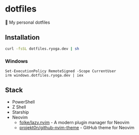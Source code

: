 # dotfiles

🧊 My personal dotfiles

## Installation

```sh
curl -fsSL dotfiles.ryoga.dev | sh
```

### Windows

```pwsh
Set-ExecutionPolicy RemoteSigned -Scope CurrentUser
irm windows.dotfiles.ryoga.dev | iex
```

## Stack

- PowerShell
- Z Shell
- Starship
- Neovim
  - [folke/lazy.nvim](https://github.com/folke/lazy.nvim) - A modern plugin manager for Neovim
  - [projekt0n/github-nvim-theme](https://github.com/projekt0n/github-nvim-theme) - GitHub theme for Neovim

